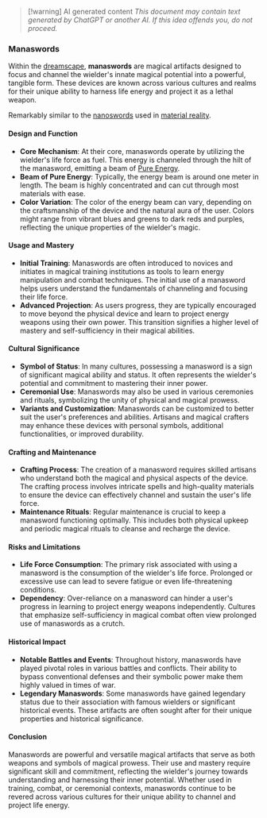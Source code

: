 > [!warning] AI generated content
> *This document may contain text generated by ChatGPT or another AI. If this idea offends you, do not proceed.*

### Manaswords

Within the [dreamscape](🌌Dreamscape.md), **manaswords** are magical artifacts designed to focus and channel the wielder's innate magical potential into a powerful, tangible form. These devices are known across various cultures and realms for their unique ability to harness life energy and project it as a lethal weapon.

Remarkably similar to the [nanoswords](⚙%20nanosword) used in [material reality](🌌MaterialReality.md).

#### Design and Function

- **Core Mechanism**: At their core, manaswords operate by utilizing the wielder's life force as fuel. This energy is channeled through the hilt of the manasword, emitting a beam of [Pure Energy](✨%20Pure%20Energy%20✨.md).
- **Beam of Pure Energy**: Typically, the energy beam is around one meter in length. The beam is highly concentrated and can cut through most materials with ease.
- **Color Variation**: The color of the energy beam can vary, depending on the craftsmanship of the device and the natural aura of the user. Colors might range from vibrant blues and greens to dark reds and purples, reflecting the unique properties of the wielder's magic.

#### Usage and Mastery

- **Initial Training**: Manaswords are often introduced to novices and initiates in magical training institutions as tools to learn energy manipulation and combat techniques. The initial use of a manasword helps users understand the fundamentals of channeling and focusing their life force.
- **Advanced Projection**: As users progress, they are typically encouraged to move beyond the physical device and learn to project energy weapons using their own power. This transition signifies a higher level of mastery and self-sufficiency in their magical abilities.

#### Cultural Significance

- **Symbol of Status**: In many cultures, possessing a manasword is a sign of significant magical ability and status. It often represents the wielder's potential and commitment to mastering their inner power.
- **Ceremonial Use**: Manaswords may also be used in various ceremonies and rituals, symbolizing the unity of physical and magical prowess.
- **Variants and Customization**: Manaswords can be customized to better suit the user's preferences and abilities. Artisans and magical crafters may enhance these devices with personal symbols, additional functionalities, or improved durability.

#### Crafting and Maintenance

- **Crafting Process**: The creation of a manasword requires skilled artisans who understand both the magical and physical aspects of the device. The crafting process involves intricate spells and high-quality materials to ensure the device can effectively channel and sustain the user's life force.
- **Maintenance Rituals**: Regular maintenance is crucial to keep a manasword functioning optimally. This includes both physical upkeep and periodic magical rituals to cleanse and recharge the device.

#### Risks and Limitations

- **Life Force Consumption**: The primary risk associated with using a manasword is the consumption of the wielder's life force. Prolonged or excessive use can lead to severe fatigue or even life-threatening conditions.
- **Dependency**: Over-reliance on a manasword can hinder a user's progress in learning to project energy weapons independently. Cultures that emphasize self-sufficiency in magical combat often view prolonged use of manaswords as a crutch.

#### Historical Impact

- **Notable Battles and Events**: Throughout history, manaswords have played pivotal roles in various battles and conflicts. Their ability to bypass conventional defenses and their symbolic power make them highly valued in times of war.
- **Legendary Manaswords**: Some manaswords have gained legendary status due to their association with famous wielders or significant historical events. These artifacts are often sought after for their unique properties and historical significance.

#### Conclusion

Manaswords are powerful and versatile magical artifacts that serve as both weapons and symbols of magical prowess. Their use and mastery require significant skill and commitment, reflecting the wielder's journey towards understanding and harnessing their inner potential. Whether used in training, combat, or ceremonial contexts, manaswords continue to be revered across various cultures for their unique ability to channel and project life energy.